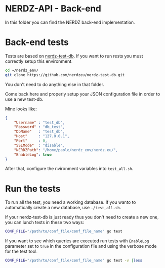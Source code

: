 NERDZ-API - Back-end
====================

In this folder you can find the NERDZ back-end implementation.

# Back-end tests

Tests are based on [nerdz-test-db](https://github.com/nerdzeu/nerdz-test-db). If you want to run rests you must correctly setup this environment.

```sh
cd ~/nerdz_env/
git clone https://github.com/nerdzeu/nerdz-test-db.git
```

You don't need to do anything else in that folder.

Come back here and properly setup your JSON configuration file in order to use a new test-db.

Mine looks like:
```json
{
    "Username" : "test_db",
    "Password" : "db_test",
    "DbName"   : "test_db",
    "Host"     : "127.0.0.1",
    "Port"     : 0,
    "SSLMode"  : "disable",
    "NERDZPath": "/home/paolo/nerdz_env/nerdz.eu/",
	"EnableLog": true
}
```

After that, configure the nvironment variables into `test_all.sh`.


# Run the tests

To run all the test, you need a working database. If you wanto to automatically create a new database, use `./test_all.sh`.

If your nerdz-test-db is just ready thus you don't need to create a new one, you can lunch tests in these two ways:

```sh
CONF_FILE="/path/to/conf_file/conf_file_name" go test
```

If you want to see which queries are executed run tests with `EnableLog` parameter set to `true` 
in the configuration file and using the verbose mode for the test tool:


```sh
CONF_FILE="/path/to/conf_file/conf_file_name" go test -v |less
```
